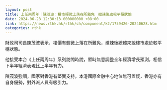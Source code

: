 ```yaml
---
layout: post
title: 上任兩周年｜陳茂波：樓市輕微上落在所難免　撤辣後處較平穩狀態
date: 2024-06-28 12:30:13.000000000 +08:00
link: https://news.rthk.hk/rthk/ch/component/k2/1759426-20240628.htm
categories: rthk
---
```


財政司司長陳茂波表示，樓價有輕微上落在所難免，撤辣後總體來說樓市處於較平穩狀態。

他接受本台《上任兩周年》系列訪問時說，暫時無意調整全年經濟增長預測，相信下半年經濟表現比上半年有力。

陳茂波強調，國家對香港有堅實支持，本港國際金融中心地位無可置疑，香港亦有自身優勢，對外派人員有吸引力。
